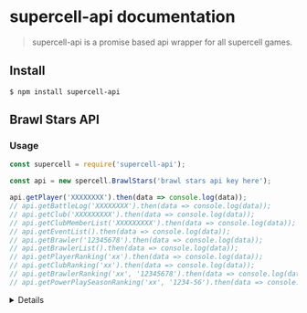 # supercell-api documentation

> supercell-api is a promise based api wrapper for all supercell games.

## Install
```
$ npm install supercell-api
```

## Brawl Stars API

### Usage

```js
const supercell = require('supercell-api');

const api = new spercell.BrawlStars('brawl stars api key here');

api.getPlayer('XXXXXXXX').then(data => console.log(data));
// api.getBattleLog('XXXXXXXX').then(data => console.log(data));
// api.getClub('XXXXXXXXX').then(data => console.log(data));
// api.getClubMemberList('XXXXXXXXX').then(data => console.log(data));
// api.getEventList().then(data => console.log(data));
// api.getBrawler('12345678').then(data => console.log(data));
// api.getBrawlerList().then(data => console.log(data));
// api.getPlayerRanking('xx').then(data => console.log(data));
// api.getClubRanking('xx').then(data => console.log(data));
// api.getBrawlerRanking('xx', '12345678').then(data => console.log(data));
// api.getPowerPlaySeasonRanking('xx', '1234-56').then(data => console.log(data));
```

<details>
<summar1Ódpoints</summary>
<table>
    <tr>
        <th>Endpoint</th>
        <th>Function</th>
        <th>Example</th>
        <th>Description</th>
    </tr>
    <tr>
        <td><code>.getPlayer()</code></td>
        <td>player tag without hashtag</td>
        <td><code>.getPlayer('2C9U2UULV')</code></td>
        <td>Get information about a single player by player tag.</td>
    </tr>
    <tr>
        <td><code>.getBattleLog()</code></td>
        <td>player tag without hashtag</td>
        <td><code>.getBattleLog('2C9U2UULV')</code></td>
        <td>Get list of recent battle results for a player.</td>
    </tr>
    <tr>
        <td><code>.getClub()</code></td>
        <td>club tag without hashtag</td>
        <td><code>.getClub('2G0RQJ2VQ')</code></td>
        <td>Get information about a single clan by club tag.</td>
    </tr>
    <tr>
        <td><code>.getClubMemberList()</code></td>
        <td>club tag without hashtag</td>
        <td><code>.getClubMemberList('2G0RQJ2VQ')</code></td>
        <td>List club members.</td>
    </tr>
    <tr>
        <td><code>.getEventList()</code></td>
        <td></td>
        <td></td>
        <td>Get event rotation for ongoing events.</td>
    </tr>
    <tr>
        <td><code>.getBrawler()</code></td>
        <td>brawler id</td>
        <td><code>.getBrawler('16000000')</code></td>
        <td>Get information about a brawler.</td>
    </tr>
    <tr>
        <td><code>.getBrawlerList()</code></td>
        <td></td>
        <td></td>
        <td>Get list of available brawlers.</td>
    </tr>
    <tr>
        <td><code>.getPlayerRanking()</code></td>
        <td>iso2 country code or global</td>
        <td><code>.getPlayerRanking('hu')</code></td>
        <td>Get player rankings for a country or global rankings.</td>
    </tr>
    <tr>
        <td><code>.getClubRanking()</code></td>
        <td>iso2 country code or global</td>
        <td><code>.getPlayerRanking('global')</code></td>
        <td>Get club rankings for a country or global rankings.</td>
    </tr>
    <tr>
        <td><code>.getBrawlerRanking()</code></td>
        <td>iso2 country code or global, brawler id</td>
        <td><code>.getPlayerRanking('hu', '16000000')</code></td>
        <td>Get brawler rankings for a country or global rankings.</td>
    </tr>
    <tr>
        <td><code>.getPowerPlaySeasonRanking()</code></td>
        <td>iso2 country code or global, season id</td>
        <td><code>.getPowerPlaySeasonRanking('hu', '2021-06')</code></td>
        <td>Get power play rankings for a country or global rankings.</td>
    </tr>
</table>